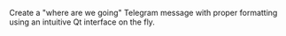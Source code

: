 Create a "where are we going" Telegram message with proper formatting using an intuitive Qt interface on the fly. 